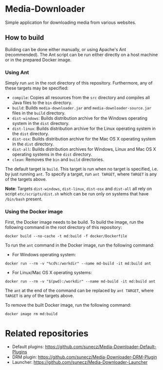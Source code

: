 # Media-Downloader
Simple application for downloading media from various websites.

## How to build
Building can be done either manually, or using Apache's Ant (recommended).
The Ant script can be run either directly on a host machine or in the prepared Docker image.

### Using Ant
Simply run `ant` in the root directory of this repository. Furthermore, any of these targets may be specified:
- `compile`: Copies all resources from the `src` directory and compiles all Java files to the `bin` directory.
- `build`: Builds `media-downloader.jar` and `media-downloader-source.jar` files in the `build` directory.
- `dist-windows`: Builds distribution archive for the Windows operating system in the `dist` directory.
- `dist-linux`: Builds distribution archive for the Linux operating system in the `dist` directory.
- `dist-osx`: Builds distribution archive for the Mac OS X operating system in the `dist` directory.
- `dist-all`: Builds distribution archives for Windows, Linux and Mac OS X operating systems in the `dist` directory.
- `clean`: Removes the `bin` and `build` directories.

The default target is `build`. This target is run when no target is specified, i.e. by just running `ant`.
To specify a target, run `ant TARGET`, where `TARGET` is any of the targets above.

**Note**: Targets `dist-windows`, `dist-linux`, `dist-osx` and `dist-all` all rely on script
`etc/scripts/dist.sh` which can be run only on systems that have `/bin/bash` present.

### Using the Docker image
First, the Docker image needs to be build. To build the image, run the following command
in the root directory of this repository:
```
docker build --no-cache -t md:build -f docker/Dockerfile
```

To run the `ant` command in the Docker image, run the following command:
- For Windows operating system:
```
docker run --rm -v "%cd%:/workdir" --name md-build -it md:build ant
```
- For Linux/Mac OS X operating systems:
```
docker run --rm -v "$(pwd):/workdir" --name md-build -it md:build ant
```

The `ant` at the end of the command can be replaced by `ant TARGET`, where `TARGET` is any of the targets above.

To remove the built Docker image, run the following command:
```
docker image rm md:build
```

# Related repositories
- Default plugins: https://github.com/sunecz/Media-Downloader-Default-Plugins
- DRM plugin: https://github.com/sunecz/Media-Downloader-DRM-Plugin
- Launcher: https://github.com/sunecz/Media-Downloader-Launcher
